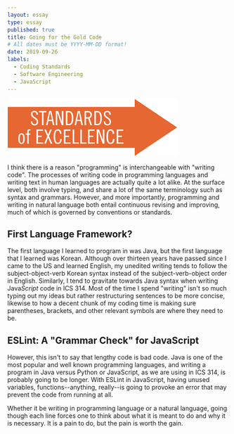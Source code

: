 ```yaml
---
layout: essay
type: essay
published: true
title: Going for the Gold Code
# All dates must be YYYY-MM-DD format!
date: 2019-09-26
labels:
  - Coding Standards
  - Software Engineering
  - JavaScript
---
```



<img class="ui medium left floated image" src="../images/standards.png">

I think there is a reason "programming" is interchangeable with "writing code". The processes of writing code in programming languages and writing text in human languages are actually quite a lot alike. At the surface level, both involve typing, and share a lot of the same terminology such as syntax and grammars. However, and more importantly, programming and writing in natural language both entail continuous revising and improving, much of which is governed by conventions or standards.  

## First Language Framework?
The first language I learned to program in was Java, but the first language that I learned was Korean. Although over thirteen years have passed since I came to the US and learned English, my unedited writing tends to follow the subject-object-verb Korean syntax instead of the subject-verb-object order in English. Similarly, I tend to gravitate towards Java syntax when writing Java*Script* code in ICS 314. Most of the time I spend "writing" isn't so much typing out my ideas but rather restructuring sentences to be more concise, likewise to how a decent chunk of my coding time is making sure parentheses, brackets, and other relevant symbols are where they need to be. 

## ESLint: A "Grammar Check" for JavaScript
However, this isn't to say that lengthy code is bad code. Java is one of the most popular and well known programming languages, and writing a program in Java versus Python or JavaScript, as we are using in ICS 314, is probably going to be longer. With ESLint in JavaScript, having unused variables, functions--anything, really--is going to provoke an error that may prevent the code from running at all. 

Whether it be writing in programming language or a natural language, going though each line forces one to think about what it is meant to do and why it is necessary. It is a pain to do, but the pain is worth the gain. 
